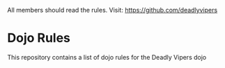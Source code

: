 All members should read the rules.
Visit: https://github.com/deadlyvipers

Dojo Rules
==========

This repository contains a list of dojo rules for the Deadly Vipers dojo

